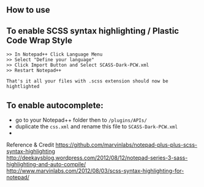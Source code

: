 How to use
-------------------------

## To enable SCSS syntax highlighting / Plastic Code Wrap Style


	>> In Notepad++ Click Language Menu
	>> Select "Define your language"
	>> Click Import Button and Select SCASS-Dark-PCW.xml
	>> Restart Notepad++

	That's it all your files with .scss extension should now be hightlighted


## To enable autocomplete:

*   go to your Notepad++ folder then to `/plugins/APIs/`
*   duplicate the `css.xml` and rename this file to `SCASS-Dark-PCW.xml`
*   



Reference & Credit
https://github.com/marvinlabs/notepad-plus-plus-scss-syntax-highlighting
http://deekaysblog.wordpress.com/2012/08/12/notepad-series-3-sass-highlighting-and-auto-compile/
http://www.marvinlabs.com/2012/08/03/scss-syntax-highlighting-for-notepad/

